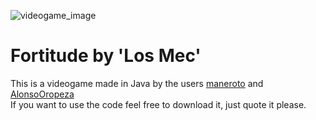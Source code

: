 ![videogame_image](https://github.com/maneroto/LosMec/tree/master/Game/res/sprites/backgrounds/Menu.jpg)
# Fortitude by 'Los Mec'  
This is a videogame made in Java by the users [maneroto](https://github.com/maneroto) and [AlonsoOropeza](https://github.com/AlonsoOropeza)   
If you want to use the code feel free to download it, just quote it please.
